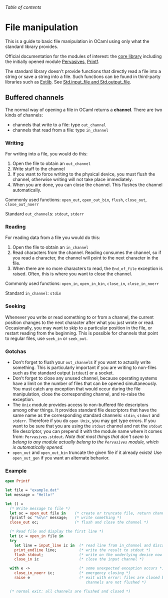 <!-- ((! set title File Manipulation !)) ((! set learn !)) -->

*Table of contents*

# File manipulation
This is a guide to basic file manipulation in OCaml using only what the
standard library provides.

Official documentation for the modules of interest:
the [core library](http://caml.inria.fr/pub/docs/manual-ocaml/core.html)
including the initially opened module
[Pervasives](http://caml.inria.fr/pub/docs/manual-ocaml/libref/Pervasives.html),
[Printf](http://caml.inria.fr/pub/docs/manual-ocaml/libref/Printf.html).

The standard library doesn't provide functions that directly read a file
into a string or save a string into a file. Such functions can be found
in third-party libraries such as
[Extlib](http://ocaml-lib.sourceforge.net/ "http://ocaml-lib.sourceforge.net/").
See [Std.input_file and
Std.output_file](http://ocaml-lib.sourceforge.net/doc/Std.html "http://ocaml-lib.sourceforge.net/doc/Std.html").

## Buffered channels
The normal way of opening a file in OCaml returns a **channel**. There
are two kinds of channels:

* channels that write to a file: type `out_channel`
* channels that read from a file: type `in_channel`

###  Writing
For writing into a file, you would do this:

1. Open the file to obtain an `out_channel`
1. Write stuff to the channel
1. If you want to force writing to the physical device, you must flush
 the channel, otherwise writing will not take place immediately.
1. When you are done, you can close the channel. This flushes the
 channel automatically.

Commonly used functions: `open_out`, `open_out_bin`, `flush`,
`close_out`, `close_out_noerr`

Standard `out_channel`s: `stdout`, `stderr`

###  Reading
For reading data from a file you would do this:

1. Open the file to obtain an `in_channel`
1. Read characters from the channel. Reading consumes the channel, so
 if you read a character, the channel will point to the next
 character in the file.
1. When there are no more characters to read, the `End_of_file`
 exception is raised. Often, this is where you want to close the
 channel.

Commonly used functions: `open_in`, `open_in_bin`, `close_in`,
`close_in_noerr`

Standard `in_channel`: `stdin`

###  Seeking
Whenever you write or read something to or from a channel, the current
position changes to the next character after what you just wrote or
read. Occasionally, you may want to skip to a particular position in the
file, or restart reading from the beginning. This is possible for
channels that point to regular files, use `seek_in` or `seek_out`.

###  Gotchas
* Don't forget to flush your `out_channel`s if you want to actually
 write something. This is particularly important if you are writing
 to non-files such as the standard output (`stdout`) or a socket.
* Don't forget to close any unused channel, because operating systems
 have a limit on the number of files that can be opened
 simultaneously. You must catch any exception that would occur during
 the file manipulation, close the corresponding channel, and re-raise
 the exception.
* The `Unix` module provides access to non-buffered file descriptors
 among other things. It provides standard file descriptors that have
 the same name as the corresponding standard channels: `stdin`,
 `stdout` and `stderr`. Therefore if you do `open Unix`, you may get
 type errors. If you want to be sure that you are using the `stdout`
 channel and not the `stdout` file descriptor, you can prepend it
 with the module name where it comes from: `Pervasives.stdout`. *Note
 that most things that don't seem to belong to any module actually
 belong to the `Pervasives` module, which is automatically opened.*
* `open_out` and `open_out_bin` truncate the given file if it already
 exists! Use `open_out_gen` if you want an alternate behavior.

###  Example
```ocaml
open Printf

let file = "example.dat"
let message = "Hello!"

let () =
  (* Write message to file *)
  let oc = open_out file in    (* create or truncate file, return channel *)
  fprintf oc "%s\n" message;   (* write something *)   
  close_out oc;                (* flush and close the channel *)

  (* Read file and display the first line *)
  let ic = open_in file in
  try 
    let line = input_line ic in  (* read line from in_channel and discard \n *)
    print_endline line;          (* write the result to stdout *)
    flush stdout;                (* write on the underlying device now *)
    close_in ic                  (* close the input channel *) 

  with e ->                      (* some unexpected exception occurs *)
    close_in_noerr ic;           (* emergency closing *)
    raise e                      (* exit with error: files are closed but
                                    channels are not flushed *)

  (* normal exit: all channels are flushed and closed *)

```
